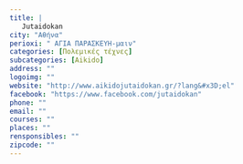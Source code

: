 ```yaml
---
title: |
   Jutaidokan
city: "Αθήνα"
perioxi: " ΑΓΙΑ ΠΑΡΑΣΚΕΥΗ-μαιν"
categories: [Πολεμικές τέχνες]
subcategories: [Aikido]
address: ""
logoimg: ""
website: "http://www.aikidojutaidokan.gr/?lang&#x3D;el"
facebook: "https://www.facebook.com/jutaidokan"
phone: ""
email: ""
courses: ""
places: ""
rensponsibles: ""
zipcode: ""
---
```




